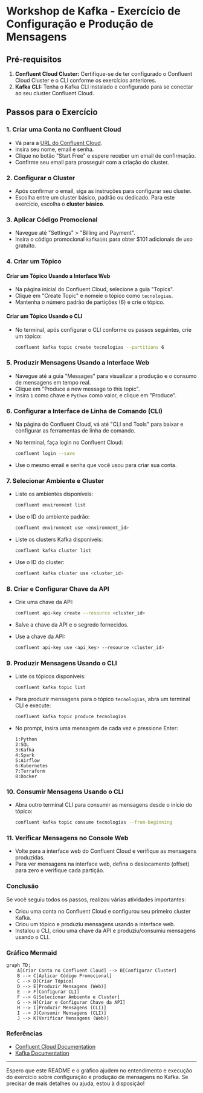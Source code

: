 # Workshop de Kafka - Exercício de Configuração e Produção de Mensagens

## Pré-requisitos

1. **Confluent Cloud Cluster:** Certifique-se de ter configurado o Confluent Cloud Cluster e o CLI conforme os exercícios anteriores.
2. **Kafka CLI:** Tenha o Kafka CLI instalado e configurado para se conectar ao seu cluster Confluent Cloud.

## Passos para o Exercício

### 1. Criar uma Conta no Confluent Cloud
- Vá para a [URL do Confluent Cloud](https://confluent.cloud).
- Insira seu nome, email e senha.
- Clique no botão "Start Free" e espere receber um email de confirmação.
- Confirme seu email para prosseguir com a criação do cluster.

### 2. Configurar o Cluster
- Após confirmar o email, siga as instruções para configurar seu cluster.
- Escolha entre um cluster básico, padrão ou dedicado. Para este exercício, escolha o **cluster básico**.

### 3. Aplicar Código Promocional
- Navegue até "Settings" > "Billing and Payment".
- Insira o código promocional `kafka101` para obter $101 adicionais de uso gratuito.

### 4. Criar um Tópico

#### Criar um Tópico Usando a Interface Web
- Na página inicial do Confluent Cloud, selecione a guia "Topics".
- Clique em "Create Topic" e nomeie o tópico como `tecnologias`.
- Mantenha o número padrão de partições (6) e crie o tópico.

#### Criar um Tópico Usando o CLI
- No terminal, após configurar o CLI conforme os passos seguintes, crie um tópico:

    ```bash
    confluent kafka topic create tecnologias --partitions 6
    ```

### 5. Produzir Mensagens Usando a Interface Web
- Navegue até a guia "Messages" para visualizar a produção e o consumo de mensagens em tempo real.
- Clique em "Produce a new message to this topic".
- Insira `1` como chave e `Python` como valor, e clique em "Produce".

### 6. Configurar a Interface de Linha de Comando (CLI)
- Na página do Confluent Cloud, vá até "CLI and Tools" para baixar e configurar as ferramentas de linha de comando.
- No terminal, faça login no Confluent Cloud:

    ```bash
    confluent login --save
    ```

- Use o mesmo email e senha que você usou para criar sua conta.

### 7. Selecionar Ambiente e Cluster
- Liste os ambientes disponíveis:

    ```bash
    confluent environment list
    ```

- Use o ID do ambiente padrão:

    ```bash
    confluent environment use <environment_id>
    ```

- Liste os clusters Kafka disponíveis:

    ```bash
    confluent kafka cluster list
    ```

- Use o ID do cluster:

    ```bash
    confluent kafka cluster use <cluster_id>
    ```

### 8. Criar e Configurar Chave da API
- Crie uma chave da API:

    ```bash
    confluent api-key create --resource <cluster_id>
    ```

- Salve a chave da API e o segredo fornecidos.
- Use a chave da API:

    ```bash
    confluent api-key use <api_key> --resource <cluster_id>
    ```

### 9. Produzir Mensagens Usando o CLI
- Liste os tópicos disponíveis:

    ```bash
    confluent kafka topic list
    ```

- Para produzir mensagens para o tópico `tecnologias`, abra um terminal CLI e execute:

    ```bash
    confluent kafka topic produce tecnologias
    ```

- No prompt, insira uma mensagem de cada vez e pressione Enter:

    ```plaintext
    1:Python
    2:SQL
    3:Kafka
    4:Spark
    5:Airflow
    6:Kubernetes
    7:Terraform
    8:Docker
    ```

### 10. Consumir Mensagens Usando o CLI
- Abra outro terminal CLI para consumir as mensagens desde o início do tópico:

    ```bash
    confluent kafka topic consume tecnologias --from-beginning
    ```

### 11. Verificar Mensagens no Console Web
- Volte para a interface web do Confluent Cloud e verifique as mensagens produzidas.
- Para ver mensagens na interface web, defina o deslocamento (offset) para zero e verifique cada partição.

### Conclusão

Se você seguiu todos os passos, realizou várias atividades importantes:
- Criou uma conta no Confluent Cloud e configurou seu primeiro cluster Kafka.
- Criou um tópico e produziu mensagens usando a interface web.
- Instalou o CLI, criou uma chave da API e produziu/consumiu mensagens usando o CLI.

### Gráfico Mermaid

```mermaid
graph TD;
    A[Criar Conta no Confluent Cloud] --> B[Configurar Cluster]
    B --> C[Aplicar Código Promocional]
    C --> D[Criar Tópico]
    D --> E[Produzir Mensagens (Web)]
    E --> F[Configurar CLI]
    F --> G[Selecionar Ambiente e Cluster]
    G --> H[Criar e Configurar Chave da API]
    H --> I[Produzir Mensagens (CLI)]
    I --> J[Consumir Mensagens (CLI)]
    J --> K[Verificar Mensagens (Web)]
```

### Referências
- [Confluent Cloud Documentation](https://docs.confluent.io/cloud/current/get-started/index.html)
- [Kafka Documentation](https://kafka.apache.org/documentation/)

---

Espero que este README e o gráfico ajudem no entendimento e execução do exercício sobre configuração e produção de mensagens no Kafka. Se precisar de mais detalhes ou ajuda, estou à disposição!
